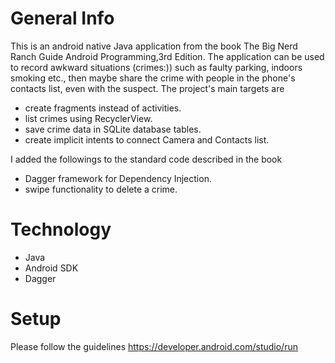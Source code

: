 # General Info
This is an android native Java application from the book The Big Nerd Ranch Guide Android Programming,3rd Edition. The application can be used to record awkward situations (crimes:)) such as faulty parking, indoors smoking etc., then maybe share the crime with people in the phone's contacts list, even with the suspect. 
The project's main targets are
- create fragments instead of activities.
- list crimes using RecyclerView.
- save crime data in SQLite database tables.
- create implicit intents to  connect Camera and Contacts list.

I added the followings to the standard code described in the book
- Dagger framework for Dependency Injection. 
- swipe functionality to delete a crime.

# Technology
- Java
- Android SDK
- Dagger

# Setup
Please follow the guidelines 
https://developer.android.com/studio/run
